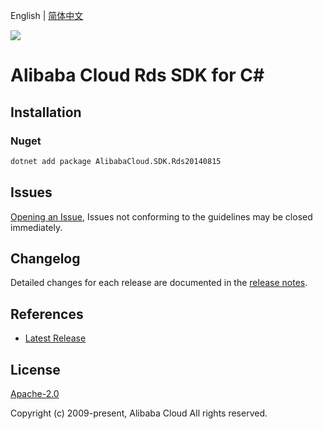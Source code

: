 English | [简体中文](README-CN.md)

![](https://aliyunsdk-pages.alicdn.com/icons/AlibabaCloud.svg)

# Alibaba Cloud Rds SDK for C#

## Installation

### Nuget

```bash
dotnet add package AlibabaCloud.SDK.Rds20140815
```

## Issues

[Opening an Issue](https://github.com/aliyun/alibabacloud-csharp-sdk/issues/new), Issues not conforming to the guidelines may be closed immediately.

## Changelog

Detailed changes for each release are documented in the [release notes](./ChangeLog.md).

## References

* [Latest Release](https://github.com/aliyun/alibabacloud-csharp-sdk/)

## License

[Apache-2.0](http://www.apache.org/licenses/LICENSE-2.0)

Copyright (c) 2009-present, Alibaba Cloud All rights reserved.
